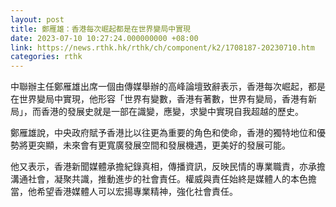 ```yaml
---
layout: post
title: 鄭雁雄：香港每次崛起都是在世界變局中實現
date: 2023-07-10 10:27:24.000000000 +08:00
link: https://news.rthk.hk/rthk/ch/component/k2/1708187-20230710.htm
categories: rthk
---
```


中聯辦主任鄭雁雄出席一個由傳媒舉辦的高峰論壇致辭表示，香港每次崛起，都是在世界變局中實現，他形容「世界有變數，香港有著數，世界有變局，香港有新局」，而香港的發展史就是一部在識變，應變，求變中實現自我超越的歷史。

鄭雁雄說，中央政府賦予香港比以往更為重要的角色和使命，香港的獨特地位和優勢將更突顯，未來會有更寬廣發展空間和發展機遇，更美好的發展可能。

他又表示，香港新聞媒體承擔紀錄真相，傳播資訊，反映民情的專業職責，亦承擔溝通社會，凝聚共識，推動進步的社會責任。權威與責任始終是媒體人的本色擔當，他希望香港媒體人可以宏揚專業精神，強化社會責任。
